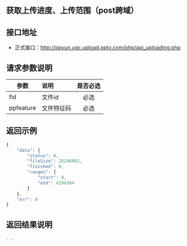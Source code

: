 获取上传进度、上传范围（post跨域）
----------

接口地址
----------
  * 正式接口：http://ppyun.ugc.upload.pptv.com/php/api_uploading.php

请求参数说明
----------
|  参数         |说明          |是否必选|
| ------------- |:-------------|:-----:|
| fid      | 文件id |必选|
| ppfeature   | 文件特征码 |必选    |
返回示例
----------
```javascript
{
    "data": {
        "status": 0,
        "fileSize": 26246061,
        "finished": 0,
        "ranges": {
            "start": 0,
            "end": 4194304
        }
    },
    "err": 0
} 
```

返回结果说明
----------
```javascript
...
```